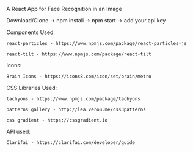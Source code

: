 A React App for Face Recognition in an Image

Download/Clone -> npm install -> npm start -> add your api key

Components Used:

	react-particles - https://www.npmjs.com/package/react-particles-js
	
	react-tilt - https://www.npmjs.com/package/react-tilt

Icons:
	
	Brain Icons - https://icons8.com/icon/set/brain/metro

	

CSS Libraries Used:
	
	tachyons - https://www.npmjs.com/package/tachyons
	
	patterns gallery - http://lea.verou.me/css3patterns
	
	css gradient - https://cssgradient.io



API used:
	
	Clarifai - https://clarifai.com/developer/guide